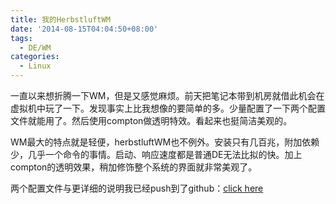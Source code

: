 ```yaml
---
title: 我的HerbstluftWM
date: '2014-08-15T04:04:50+08:00'
tags:
  - DE/WM
categories:
  - Linux
---
```


一直以来想折腾一下WM，但是又感觉麻烦。前天把笔记本带到机房就借此机会在虚拟机中玩了一下。发现事实上比我想像的要简单的多。少量配置了一下两个配置文件就能用了。然后使用compton做透明特效。看起来也挺简洁美观的。

WM最大的特点就是轻便，herbstluftWM也不例外。安装只有几百兆，附加依赖少，几乎一个命令的事情。启动、响应速度都是普通DE无法比拟的快。加上compton的透明效果，稍加修饰整个系统的界面就非常美观了。

两个配置文件与更详细的说明我已经push到了github：[click here](https://github.com/stkevintan/herbstluftwm)
